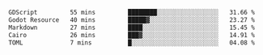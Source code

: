 <!--START_SECTION:waka-->

```txt
GDScript         55 mins         ████████░░░░░░░░░░░░░░░░░   31.66 %
Godot Resource   40 mins         █████▓░░░░░░░░░░░░░░░░░░░   23.27 %
Markdown         27 mins         ████░░░░░░░░░░░░░░░░░░░░░   15.45 %
Cairo            26 mins         ███▓░░░░░░░░░░░░░░░░░░░░░   14.91 %
TOML             7 mins          █░░░░░░░░░░░░░░░░░░░░░░░░   04.08 %
```

<!--END_SECTION:waka-->